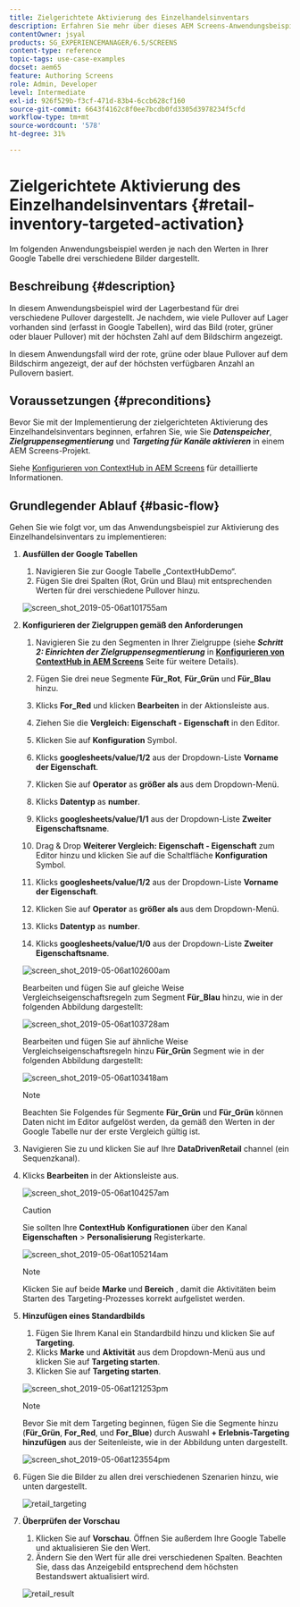 ```yaml
---
title: Zielgerichtete Aktivierung des Einzelhandelsinventars
description: Erfahren Sie mehr über dieses AEM Screens-Anwendungsbeispiel, in dem der Lagerbestand für drei verschiedene Pullover dargestellt wird.
contentOwner: jsyal
products: SG_EXPERIENCEMANAGER/6.5/SCREENS
content-type: reference
topic-tags: use-case-examples
docset: aem65
feature: Authoring Screens
role: Admin, Developer
level: Intermediate
exl-id: 926f529b-f3cf-471d-83b4-6ccb628cf160
source-git-commit: 6643f4162c8f0ee7bcdb0fd3305d3978234f5cfd
workflow-type: tm+mt
source-wordcount: '578'
ht-degree: 31%

---
```


# Zielgerichtete Aktivierung des Einzelhandelsinventars {#retail-inventory-targeted-activation}

Im folgenden Anwendungsbeispiel werden je nach den Werten in Ihrer Google Tabelle drei verschiedene Bilder dargestellt.

## Beschreibung {#description}

In diesem Anwendungsbeispiel wird der Lagerbestand für drei verschiedene Pullover dargestellt. Je nachdem, wie viele Pullover auf Lager vorhanden sind (erfasst in Google Tabellen), wird das Bild (roter, grüner oder blauer Pullover) mit der höchsten Zahl auf dem Bildschirm angezeigt.

In diesem Anwendungsfall wird der rote, grüne oder blaue Pullover auf dem Bildschirm angezeigt, der auf der höchsten verfügbaren Anzahl an Pullovern basiert.

## Voraussetzungen {#preconditions}

Bevor Sie mit der Implementierung der zielgerichteten Aktivierung des Einzelhandelsinventars beginnen, erfahren Sie, wie Sie ***Datenspeicher***, ***Zielgruppensegmentierung*** und ***Targeting für Kanäle aktivieren*** in einem AEM Screens-Projekt.

Siehe [Konfigurieren von ContextHub in AEM Screens](configuring-context-hub.md) für detaillierte Informationen.

## Grundlegender Ablauf {#basic-flow}

Gehen Sie wie folgt vor, um das Anwendungsbeispiel zur Aktivierung des Einzelhandelsinventars zu implementieren:

1. **Ausfüllen der Google Tabellen**

   1. Navigieren Sie zur Google Tabelle „ContextHubDemo“.
   1. Fügen Sie drei Spalten (Rot, Grün und Blau) mit entsprechenden Werten für drei verschiedene Pullover hinzu.

   ![screen_shot_2019-05-06at101755am](assets/screen_shot_2019-05-06at101755am.png)

1. **Konfigurieren der Zielgruppen gemäß den Anforderungen**

   1. Navigieren Sie zu den Segmenten in Ihrer Zielgruppe (siehe ***Schritt 2: Einrichten der Zielgruppensegmentierung*** in **[Konfigurieren von ContextHub in AEM Screens](configuring-context-hub.md)** Seite für weitere Details).

   1. Fügen Sie drei neue Segmente **Für_Rot**, **Für_Grün** und **Für_Blau** hinzu.

   1. Klicks **For_Red** und klicken **Bearbeiten** in der Aktionsleiste aus.

   1. Ziehen Sie die **Vergleich: Eigenschaft - Eigenschaft** in den Editor.
   1. Klicken Sie auf **Konfiguration** Symbol.
   1. Klicks **googlesheets/value/1/2** aus der Dropdown-Liste **Vorname der Eigenschaft**.
   1. Klicken Sie auf **Operator** as **größer als** aus dem Dropdown-Menü.
   1. Klicks **Datentyp** as **number**.
   1. Klicks **googlesheets/value/1/1** aus der Dropdown-Liste **Zweiter Eigenschaftsname**.
   1. Drag &amp; Drop **Weiterer Vergleich: Eigenschaft - Eigenschaft** zum Editor hinzu und klicken Sie auf die Schaltfläche **Konfiguration** Symbol.
   1. Klicks **googlesheets/value/1/2** aus der Dropdown-Liste **Vorname der Eigenschaft**.
   1. Klicken Sie auf **Operator** as **größer als** aus dem Dropdown-Menü.
   1. Klicks **Datentyp** as **number**.
   1. Klicks **googlesheets/value/1/0** aus der Dropdown-Liste **Zweiter Eigenschaftsname**.

   ![screen_shot_2019-05-06at102600am](assets/screen_shot_2019-05-06at102600am.png)

   Bearbeiten und fügen Sie auf gleiche Weise Vergleichseigenschaftsregeln zum Segment **Für_Blau** hinzu, wie in der folgenden Abbildung dargestellt:

   ![screen_shot_2019-05-06at103728am](assets/screen_shot_2019-05-06at103728am.png)

   Bearbeiten und fügen Sie auf ähnliche Weise Vergleichseigenschaftsregeln hinzu **Für_Grün** Segment wie in der folgenden Abbildung dargestellt:

   ![screen_shot_2019-05-06at103418am](assets/screen_shot_2019-05-06at103418am.png)

   >[!NOTE]
   >
   >Beachten Sie Folgendes für Segmente **Für_Grün** und **Für_Grün** können Daten nicht im Editor aufgelöst werden, da gemäß den Werten in der Google Tabelle nur der erste Vergleich gültig ist.

1. Navigieren Sie zu und klicken Sie auf Ihre **DataDrivenRetail** channel (ein Sequenzkanal).
1. Klicks **Bearbeiten** in der Aktionsleiste aus.

   ![screen_shot_2019-05-06at104257am](assets/screen_shot_2019-05-06at104257am.png)

   >[!CAUTION]
   >
   >Sie sollten Ihre **ContextHub** **Konfigurationen** über den Kanal **Eigenschaften** > **Personalisierung** Registerkarte.

   ![screen_shot_2019-05-06at105214am](assets/screen_shot_2019-05-06at105214am.png)

   >[!NOTE]
   >
   >Klicken Sie auf beide **Marke** und **Bereich** , damit die Aktivitäten beim Starten des Targeting-Prozesses korrekt aufgelistet werden.

1. **Hinzufügen eines Standardbilds**

   1. Fügen Sie Ihrem Kanal ein Standardbild hinzu und klicken Sie auf **Targeting**.
   1. Klicks **Marke** und **Aktivität** aus dem Dropdown-Menü aus und klicken Sie auf **Targeting starten**.
   1. Klicken Sie auf **Targeting starten**.

   ![screen_shot_2019-05-06at121253pm](assets/screen_shot_2019-05-06at121253pm.png)

   >[!NOTE]
   >
   >Bevor Sie mit dem Targeting beginnen, fügen Sie die Segmente hinzu (**Für_Grün**, **For_Red**, und **For_Blue**) durch Auswahl **+ Erlebnis-Targeting hinzufügen** aus der Seitenleiste, wie in der Abbildung unten dargestellt.

   ![screen_shot_2019-05-06at123554pm](assets/screen_shot_2019-05-06at123554pm.png)

1. Fügen Sie die Bilder zu allen drei verschiedenen Szenarien hinzu, wie unten dargestellt.

   ![retail_targeting](assets/retail_targeting.gif)

1. **Überprüfen der Vorschau**

   1. Klicken Sie auf **Vorschau**. Öffnen Sie außerdem Ihre Google Tabelle und aktualisieren Sie den Wert.
   1. Ändern Sie den Wert für alle drei verschiedenen Spalten. Beachten Sie, dass das Anzeigebild entsprechend dem höchsten Bestandswert aktualisiert wird.

   ![retail_result](assets/retail_result.gif)

